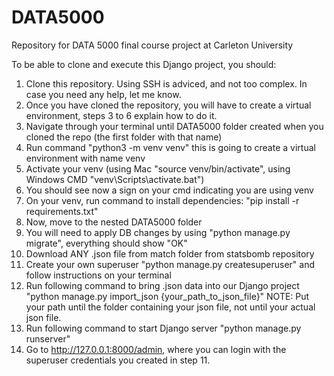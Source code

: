 # DATA5000

Repository for DATA 5000 final course project at Carleton University

To be able to clone and execute this Django project, you should:

1. Clone this repository. Using SSH is adviced, and not too complex. In case you need any help, let me know.
2. Once you have cloned the repository, you will have to create a virtual environment, steps 3 to 6 explain how to do it.
3. Navigate through your terminal until DATA5000 folder created when you cloned the repo (the first folder with that name)
4. Run command "python3 -m venv venv" this is going to create a virtual environment with name venv
5. Activate your venv (using Mac "source venv/bin/activate", using Windows CMD "venv\Scripts\activate.bat")
6. You should see now a sign on your cmd indicating you are using venv
7. On your venv, run command to install dependencies: "pip install -r requirements.txt"
8. Now, move to the nested DATA5000 folder
9. You will need to apply DB changes by using "python manage.py migrate", everything should show "OK"
10. Download ANY .json file from match folder from statsbomb repository
11. Create your own superuser "python manage.py createsuperuser" and follow instructions on your terminal
12. Run following command to bring .json data into our Django project "python manage.py import_json {your_path_to_json_file}" NOTE: Put your path until the folder containing your json file, not until your actual json file.
13. Run following command to start Django server "python manage.py runserver"
14. Go to http://127.0.0.1:8000/admin, where you can login with the superuser credentials you created in step 11.
